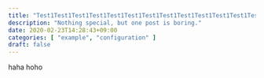 ```yaml
---
title: "Test1Test1Test1Test1Test1Test1Test1Test1Test1Test1Test1Test1Test1Test1Test1Test1Test1Test1Test1Test1"
description: "Nothing special, but one post is boring."
date: 2020-02-23T14:28:43+09:00
categories: [ "example", "configuration" ]
draft: false
---
```


haha hoho